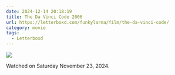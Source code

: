 ```yaml
---
date: 2024-12-14 20:18:19
title: The Da Vinci Code 2006
url: https://letterboxd.com/funkylarma/film/the-da-vinci-code/
category: movie
tags:
  - Letterboxd
---
```


![](https://a.ltrbxd.com/resized/sm/upload/z4/t4/e8/sa/3hM1jR5zoee8h9sV5IxmcFt0gbZ-0-600-0-900-crop.jpg?v=fbb523bbbd)

Watched on Saturday November 23, 2024.
